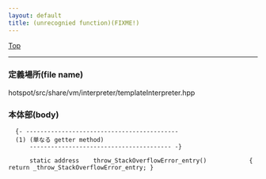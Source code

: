```yaml
---
layout: default
title: (unrecognied function)(FIXME!)
---
```

[Top](../index.html)

--- 
### 定義場所(file name)
hotspot/src/share/vm/interpreter/templateInterpreter.hpp


### 本体部(body)
```
  {- -------------------------------------------
  (1) (単なる getter method)
      ---------------------------------------- -}

	  static address    throw_StackOverflowError_entry()            { return _throw_StackOverflowError_entry; }
	
```


